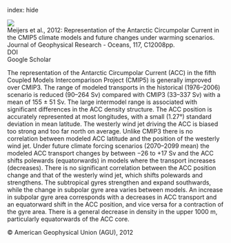 index: hide

<div class="Citation">
    <div class="Citation-thumb CitationThumb-linked"  data-href="https://doi.org/10.1029/2012jc008412">
      <img src="https://static.claimspace.cloud/climate-study-static/refs/thumbs/9/Meijers_et_al_2012-thumb.png" />
    </div>

  <div class="Citation-body">
    <div class="Citation-text">Meijers et al., 2012: Representation of the Antarctic Circumpolar Current in the CMIP5 climate models and future changes under warming scenarios. <span class="Article-journal">Journal of Geophysical Research - Oceans, </span><span class="Article-volume">117, </span>C12008pp.</div>
    <div class="Citation-links">
      <div class="CitationLink" data-href="https://doi.org/10.1029/2012jc008412">
        <div class="CitationLink-icon CitationLink-Doi"></div>
        <div class="CitationLink-text">DOI</div>
      </div>
      <div class="CitationLink" data-href="https://scholar.google.com/scholar?q=10.1029/2012jc008412">
        <div class="CitationLink-icon CitationLink-Scholar"></div>
        <div class="CitationLink-text">Google Scholar</div>
      </div>
    </div>
  </div>
</div>

The representation of the Antarctic Circumpolar Current (ACC) in the fifth Coupled Models Intercomparison Project (CMIP5) is generally improved over CMIP3. The range of modeled transports in the historical (1976–2006) scenario is reduced (90–264 Sv) compared with CMIP3 (33–337 Sv) with a mean of 155 ± 51 Sv. The large intermodel range is associated with significant differences in the ACC density structure. The ACC position is accurately represented at most longitudes, with a small (1.27°) standard deviation in mean latitude. The westerly wind jet driving the ACC is biased too strong and too far north on average. Unlike CMIP3 there is no correlation between modeled ACC latitude and the position of the westerly wind jet. Under future climate forcing scenarios (2070–2099 mean) the modeled ACC transport changes by between −26 to +17 Sv and the ACC shifts polewards (equatorwards) in models where the transport increases (decreases). There is no significant correlation between the ACC position change and that of the westerly wind jet, which shifts polewards and strengthens. The subtropical gyres strengthen and expand southwards, while the change in subpolar gyre area varies between models. An increase in subpolar gyre area corresponds with a decreases in ACC transport and an equatorward shift in the ACC position, and vice versa for a contraction of the gyre area. There is a general decrease in density in the upper 1000 m, particularly equatorwards of the ACC core.

<div class="Citation-copy">
&copy; American Geophysical Union (AGU), 2012
</div>